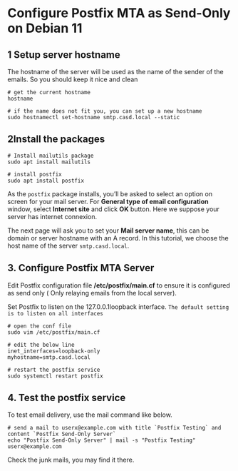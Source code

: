 # Configure Postfix MTA as Send-Only on Debian 11

## 1 Setup server hostname

The hostname of the server will be used as the name of the sender of the emails. So you should keep it nice and clean

```shell
# get the current hostname
hostname

# if the name does not fit you, you can set up a new hostname
sudo hostnamectl set-hostname smtp.casd.local --static
```

## 2Install the packages

```shell
# Install mailutils package
sudo apt install mailutils

# install postfix
sudo apt install postfix
```

As the `postfix` package installs, you’ll be asked to select an option on screen for your mail server. 
For **General type of email configuration** window, select **Internet site** and click **OK** button. Here we suppose
your server has internet connexion.

The next page will ask you to set your **Mail server name**, this can be domain or server hostname with an A record.
In this tutorial, we choose the host name of the server `smtp.casd.local`.

## 3. Configure Postfix MTA Server
Edit Postfix configuration file **/etc/postfix/main.cf** to ensure it is configured as send only ( Only relaying emails from the local server).

Set Postfix to listen on the 127.0.0.1loopback interface. `The default setting is to listen on all interfaces`

```shell
# open the conf file
sudo vim /etc/postfix/main.cf

# edit the below line
inet_interfaces=loopback-only
myhostname=smtp.casd.local

# restart the postfix service
sudo systemctl restart postfix
```

## 4. Test the postfix service

To test email delivery, use the mail command like below.

```shell
# send a mail to userx@example.com with title `Postfix Testing` and content `Postfix Send-Only Server`
echo "Postfix Send-Only Server" | mail -s "Postfix Testing" userx@example.com
```

Check the junk mails, you may find it there.
